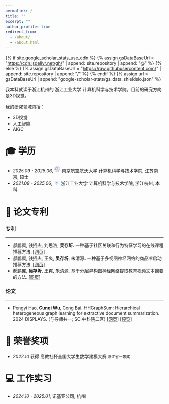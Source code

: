 ```yaml
---
permalink: /
title: ""
excerpt: ""
author_profile: true
redirect_from: 
  - /about/
  - /about.html
---
```


{% if site.google_scholar_stats_use_cdn %}
{% assign gsDataBaseUrl = "https://cdn.jsdelivr.net/gh/" | append: site.repository | append: "@" %}
{% else %}
{% assign gsDataBaseUrl = "https://raw.githubusercontent.com/" | append: site.repository | append: "/" %}
{% endif %}
{% assign url = gsDataBaseUrl | append: "google-scholar-stats/gs_data_shieldsio.json" %}

<span class='anchor' id='about-me'></span>

我本科就读于浙江杭州的 浙江工业大学 计算机科学与技术学院。目前的研究方向是3D视觉。

我的研究领域包括：
- 3D视觉
- 人工智能
- AIGC

<span class='anchor' id='-xl'></span>

# 🎓 学历
- *2025.09 - 2028.06*, <a href="https://www.nuaa.edu.cn/"><img class="svg" src="/images/nuaa.jpg" width="20pt"></a> 南京航空航天大学 计算机科学与技术学院, 江苏南京, 硕士
- *2021.09 - 2025.06*, <a href="https://www.zjut.edu.cn/"><img class="svg" src="/images/zjut.svg" width="20pt"></a> 浙江工业大学 计算机科学与技术学院, 浙江杭州, 本科
 
<span class='anchor' id='-lwzl'></span>

# 📝 论文专利

### 专利
---
- 郝鹏翼, 钱招杰, 刘思浩, **吴存圻**. 一种基于社区关联和行为特征学习的在线课程推荐方法. [[网页]](https://pss-system.cponline.cnipa.gov.cn/documents/detail?prevPageTit=changgui)
- 郝鹏翼, 钱招杰, 王爽, **吴存圻**, 朱清源. 一种基于多视图神经网络的商品冷启动推荐方法. [[网页]](https://pss-system.cponline.cnipa.gov.cn/documents/detail?prevPageTit=changgui)
- 郝鹏翼, **吴存圻**, 王爽, 朱清源. 基于分层异构图神经网络提取教育视频文本摘要的方法. [[网页]](https://pss-system.cponline.cnipa.gov.cn/documents/detail?prevPageTit=changgui)
  
### 论文
---
-	Pengyi Hao, **Cunqi Wu**, Cong Bai. HHGraphSum: Hierarchical heterogeneous graph learning for extractive document summarization. 2024 DISPLAYS. (与导师共一; SCI中科院二区)
[[网页]](https://www.sciencedirect.com/science/article/pii/S0141938224002488) [[预览]](https://pdf.sciencedirectassets.com/271537/1-s2.0-S0141938224X00050/1-s2.0-S0141938224002488/main.pdf?X-Amz-Security-Token=IQoJb3JpZ2luX2VjEEoaCXVzLWVhc3QtMSJHMEUCIQDvG0JSN3xPmO5hJShdFNpPwtFd8WIJ%2BjgYOqdKrVBi8wIgCcSxXq0vskvfqkQATOibVwlhVW26e31U1zrNpaYAMUQqvAUI4v%2F%2F%2F%2F%2F%2F%2F%2F%2F%2FARAFGgwwNTkwMDM1NDY4NjUiDJZ5Mp9uKFcXk6q1qCqQBVI79gA2Cjy9ihhm%2B43Rd%2F2%2Bv1ceRgV4E1ilLsxr7xxiddlzJhlO1lnKh7HONTyBsapohdJQPWNEErfRyg2KJjbrGEAERcgx9T%2FLUDkFrtyChuvspUsYt4ZRVo7hJsBmSyKK3%2F9RcHgEO%2F9Iv2ZclaejwxAGeqFZWg5cCwDtGTTBrIGLeH92JdbhXYBsTt6JIf%2BTARdR%2BDdgkQi%2FMwW%2FH7zdLmJ2Z5kDzZ4rTx4i5kyFjCe3Xy13idgbEu9VBfwNC%2FWq1aGcYLS6kbKx18UiiqlfL%2F%2F4t08roEUt8iwWQQw8AbgDu%2FneuCXiGyt6Jap7wNKzyxB1%2BdvIYpCynmZYMNyjDorSGbQ3hV3fRCpjRiHUvLdDP3cm%2FZFZpoic8BrA%2BsRRfdsUivzMfSoThoJQFyHuMoDovCNg5wHmbZEbNPI5PzHJ6FUPCwREXxfq487cdoi2HmGjGfGDqVbvdWwxDycIJRWvJegpgnSxi6gQkq6t7FFQtDHmnKzwBrd6tYgPRZHsLSHu37TBOBd06ALq5zUriYWnxGLzSI6dSUcBrV4nIn5B8cBZnXwW%2BkpaNZg3wP9879ALx336rFbIz%2BmTe3nWqHvx49UZiIkoLwP2YSOmCvhphhhMqDetpQlDYTa7ljGVhgrpyxuupZv60Rq7SBYLWc34Kv2sE0rroVzg5BBBlMb0JDnGqmvFOPJd9%2FKbuw%2FBRDnqntDgTU0Sfd7v3bFwds%2ByWKU0vFnCn5CwRZ1watSzupiGS4xcVQpLqlOxVXx3UrxKTPXc9lZ78pE9o4aYp9Sl%2BUYW96L4vl%2BDCdf3FWsToWNfOZoGPQyMRSLHpzWRPiqxO4uf6ukwOHNJuSAAfmh0UoUKlMAKIqkOi7kmMOv6iboGOrEBhxf%2Fk3tqbCpjzlFuUiTeUAdFMLQYJ33dM%2Bc9TmvcqjMU40CdLdXIvq8iw7PnmCq9%2Bxd257FuNtLzWc71m2B3xykL9CVIC8bh7SHCQz3%2FxNT9iRCa5Bh2AQbJWOFKa%2Fk0il1f89EOpp4ySAYPzW2YdD9Vm%2FhzMWxgCeG223RVXaUIMa4iXlmmdZaylOp3%2Forb%2F6rNXkfnnGnQ7n4tTKPeziSV2oQswYgrIB9bwMDPB23V&X-Amz-Algorithm=AWS4-HMAC-SHA256&X-Amz-Date=20241124T015931Z&X-Amz-SignedHeaders=host&X-Amz-Expires=300&X-Amz-Credential=ASIAQ3PHCVTYTSJNR43K%2F20241124%2Fus-east-1%2Fs3%2Faws4_request&X-Amz-Signature=7972e362a19bf512805e886a06f883394e5eb1bae7c0ce7f1572266a55a67703&hash=f536c71ba082407583cb5da0b3f0ad4ae57ce45e24f46d062c28e416acc2b1a3&host=68042c943591013ac2b2430a89b270f6af2c76d8dfd086a07176afe7c76c2c61&pii=S0141938224002488&tid=spdf-abd43429-2ae8-49b2-9ad5-2b45ded37731&sid=99a6ec8b54f00143af5aab717ed8ae692c72gxrqa&type=client&tsoh=d3d3LnNjaWVuY2VkaXJlY3QuY29t&ua=12175e0151570c060757&rr=8e75ccd4cb538f13&cc=tw) 

<span class='anchor' id='-ryjx'></span>

# 🏅 荣誉奖项
- *2022.10* 获得 高教社杯全国大学生数学建模大赛 `浙江省一等奖`  

<span class='anchor' id='-xshy'></span>

<!--# 🏛️ 学术会议
;- *2021.10*, 全国电磁无损检测技术研讨会 暨 中国机械工程学会无损检测分会电磁专业技术大会第十一届第四次全体会议, 陕西西安, 受邀报告
;- *2019.09*, 第十九届国际应用电磁学与力学会议 (ISEM 2019), 江苏南京, 海报
;- *2017.10*, 第六届中国国际管道会议 (CIPC 2017), 河北廊坊

<span class='anchor' id='-gzsx'></span>
-->
# 💻 工作实习
- *2024.10 - 2025.01*, 诺基亚公司, 杭州

